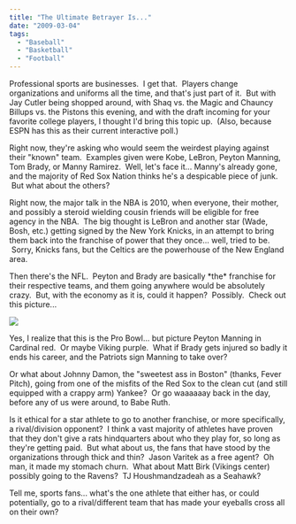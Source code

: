 ```yaml
---
title: "The Ultimate Betrayer Is..."
date: "2009-03-04"
tags:
  - "Baseball"
  - "Basketball"
  - "Football"
---
```


Professional sports are businesses.  I get that.  Players change organizations and uniforms all the time, and that's just part of it.  But with Jay Cutler being shopped around, with Shaq vs. the Magic and Chauncy Billups vs. the Pistons this evening, and with the draft incoming for your favorite college players, I thought I'd bring this topic up.  (Also, because ESPN has this as their current interactive poll.)

Right now, they're asking who would seem the weirdest playing against their "known" team.  Examples given were Kobe, LeBron, Peyton Manning, Tom Brady, or Manny Ramirez.  Well, let's face it... Manny's already gone, and the majority of Red Sox Nation thinks he's a despicable piece of junk.  But what about the others?

Right now, the major talk in the NBA is 2010, when everyone, their mother, and possibly a steroid wielding cousin friends will be eligible for free agency in the NBA.  The big thought is LeBron and another star (Wade, Bosh, etc.) getting signed by the New York Knicks, in an attempt to bring them back into the franchise of power that they once... well, tried to be.  Sorry, Knicks fans, but the Celtics are the powerhouse of the New England area.

Then there's the NFL.  Peyton and Brady are basically \*the\* franchise for their respective teams, and them going anywhere would be absolutely crazy.  But, with the economy as it is, could it happen?  Possibly.  Check out this picture...

![](images/PeytonManning.jpg)

Yes, I realize that this is the Pro Bowl... but picture Peyton Manning in Cardinal red.  Or maybe Viking purple.  What if Brady gets injured so badly it ends his career, and the Patriots sign Manning to take over?

Or what about Johnny Damon, the "sweetest ass in Boston" (thanks, Fever Pitch), going from one of the misfits of the Red Sox to the clean cut (and still equipped with a crappy arm) Yankee?  Or go waaaaaay back in the day, before any of us were around, to Babe Ruth.

Is it ethical for a star athlete to go to another franchise, or more specifically, a rival/division opponent?  I think a vast majority of athletes have proven that they don't give a rats hindquarters about who they play for, so long as they're getting paid.  But what about us, the fans that have stood by the organizations through thick and thin?  Jason Varitek as a free agent?  Oh man, it made my stomach churn.  What about Matt Birk (Vikings center) possibly going to the Ravens?  TJ Houshmandzadeah as a Seahawk?

Tell me, sports fans... what's the one athlete that either has, or could potentially, go to a rival/different team that has made your eyeballs cross all on their own?
